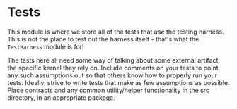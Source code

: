 # Tests
This module is where we store all of the tests that _use_ the testing harness. This is not the place to test out the harness itself - that's what the `TestHarness` module is for!

The tests here all need some way of talking about some external artifact, the specific kernel they rely on. Include comments on your tests to point any such assumptions out so that others know how to properly run your tests. Ideally, strive to write tests that make as few assumptions as possible.
Place contracts and any common utility/helper functionality in the src directory, in an appropriate package.
